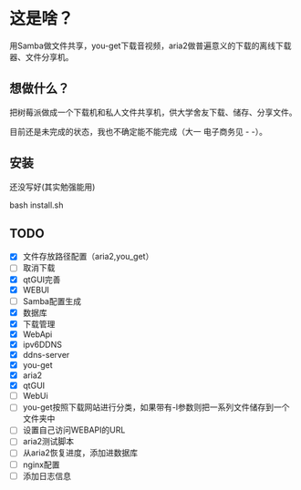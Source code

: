 # 这是啥？
用Samba做文件共享，you-get下载音视频，aria2做普遍意义的下载的离线下载器、文件分享机。

## 想做什么？
把树莓派做成一个下载机和私人文件共享机，供大学舍友下载、储存、分享文件。

目前还是未完成的状态，我也不确定能不能完成（大一 电子商务见 - -）。



## 安装
还没写好(其实勉强能用)

bash install.sh

## TODO
- [x] 文件存放路径配置（aria2,you_get）
- [ ] 取消下载
- [x] qtGUI完善
- [x] WEBUI
- [ ] Samba配置生成
- [x] 数据库
- [x] 下载管理
- [x] WebApi
- [x] ipv6DDNS  
- [x] ddns-server
- [x] you-get
- [x] aria2
- [x] qtGUI
- [ ] WebUi
- [ ] you-get按照下载网站进行分类，如果带有-l参数则把一系列文件储存到一个文件夹中
- [ ] 设置自己访问WEBAPI的URL
- [ ] aria2测试脚本
- [ ] 从aria2恢复进度，添加进数据库
- [ ] nginx配置
- [ ] 添加日志信息